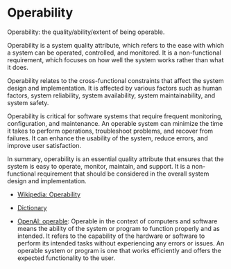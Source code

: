 # Operability

Operability: the quality/ability/extent of being operable.

<span data-chatgpt-prompt="explain operability (system quality attribute, cross-functional constraint, non-functional requirement)">Operability is a system quality attribute, which refers to the ease with which a system can be operated, controlled, and monitored. It is a non-functional requirement, which focuses on how well the system works rather than what it does. 

Operability relates to the cross-functional constraints that affect the system design and implementation. It is affected by various factors such as human factors, system reliability, system availability, system maintainability, and system safety.

Operability is critical for software systems that require frequent monitoring, configuration, and maintenance. An operable system can minimize the time it takes to perform operations, troubleshoot problems, and recover from failures. It can enhance the usability of the system, reduce errors, and improve user satisfaction.

In summary, operability is an essential quality attribute that ensures that the system is easy to operate, monitor, maintain, and support. It is a non-functional requirement that should be considered in the overall system design and implementation.</span>

* [Wikipedia: Operability](https://wikipedia.org/wiki/Operability)

* [Dictionary]()

* [OpenAI: operable](https:://openai.com): <span data-chatgpt-prompt="define operable (computers and software)">Operable in the context of computers and software means the ability of the system or program to function properly and as intended. It refers to the capability of the hardware or software to perform its intended tasks without experiencing any errors or issues. An operable system or program is one that works efficiently and offers the expected functionality to the user.</span>
